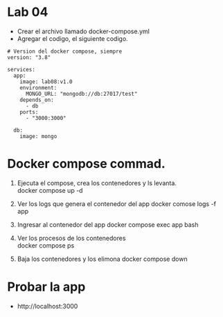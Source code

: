 # Lab 04
* Crear el archivo llamado docker-compose.yml
* Agregar el codigo, el siguiente codigo.
```
# Version del docker compose, siempre 
version: "3.8"

services:
  app:
    image: lab08:v1.0
    environment:
      MONGO_URL: "mongodb://db:27017/test"
    depends_on:
      - db
    ports:
      - "3000:3000"

  db:
    image: mongo
```

    
# Docker compose commad.
  1. Ejecuta el compose, crea los contenedores y ls levanta.  
    docker compose up -d

  2. Ver los logs que genera el contenedor del app 
    docker comose logs -f app

  3. Ingresar al contenedor del app
    docker compose exec app bash

  3. Ver los procesos de los contenedores  
    docker compose ps

  4. Baja los contenedores y los elimona
    docker compose down

# Probar la app
* http://localhost:3000
